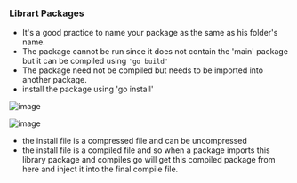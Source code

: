 ### Librart Packages

-  It's a good practice to name your package as the same as his folder's name.
- The package cannot be run since it does not contain the 'main' package but it can be compiled using `'go build'`
- The package need not be compiled but needs to be imported into another package.
- install the package using 'go install'

![image](https://user-images.githubusercontent.com/28204484/87497537-55b9cc80-c673-11ea-8de3-fe63f21f5020.png)

![image](https://user-images.githubusercontent.com/28204484/87497550-5eaa9e00-c673-11ea-9f8d-35aab182a7b6.png)


- the install file is a compressed file and can be uncompressed
- the install file is a compiled file and so when a package imports this library package and compiles go will get this compiled package from here and inject it into the final compile file.

